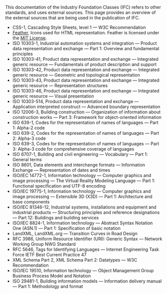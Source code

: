 This documentation of the Industry Foundation Classes (IFC) refers to other standards, and uses external sources. This page provides an overview of the external sources that are being used in the publication of IFC.

* CSS-1, Cascading Style Sheets, level 1 — W3C Recommendation
* [Feather](https://github.com/feathericons/feather), Icons used for HTML representation. Feather is licensed under the [MIT License](https://github.com/colebemis/feather/blob/master/LICENSE).
* ISO 10303-1, Industrial automation systems and integration — Product data representation and exchange — Part 1: Overview and fundamental principles
* ISO 10303-41, Product data representation and exchange — Integrated generic resource — Fundamentals of product description and support
* ISO 10303-42, Product data representation and exchange — Integrated generic resource — Geometric and topological representation
* ISO 10303-43, Product data representation and exchange — Integrated generic resource — Representation structures
* ISO 10303-46, Product data representation and exchange — Integrated generic resource — Visual presentation
* ISO 10303-514, Product data representation and exchange — Application interpreted construct — Advanced boundary representation
* ISO 12006-3, Building construction — Organization of information about construction works — Part 3: Framework for object-oriented information
* ISO 639-1, Codes for the representation of names of languages — Part 1: Alpha-2 code
* ISO 639-2, Codes for the representation of names of languages — Part 2: Alpha-3 code
* ISO 639-3, Codes for the representation of names of languages — Part 3: Alpha-3 code for comprehensive coverage of languages
* ISO 6707-1, Building and civil engineering — Vocabulary — Part 1: General terms
* ISO 8601, Data elements and interchange formats — Information Exchange — Representation of dates and times
* ISO/IEC 14772-1, Information technology — Computer graphics and image processing — The Virtual Reality Modeling Language — Part 1: Functional specification and UTF-8 encoding
* ISO/IEC 19775-1, Information technology — Computer graphics and image processing — Extensible 3D (X3D) — Part 1: Architecture and base components
* ISO/IEC 81346-12, Industrial systems, installations and equipment and industrial products — Structuring principles and reference designations — Part 12: Buildings and building services
* ISO/IEC 8824-1, Information technology — Abstract Syntax Notation One (ASN.1) — Part 1: Specification of basic notation
* LandXML, LandXML.org — Transition Curves in Road Design
* RFC 3986, Uniform Resource Identifier (URI): Generic Syntax — Network Working Group NWG Standard
* RFC 5646, Tags for Identifying Languages — Internet Engineering Task Force IETF Best Current Practice 47
* XML Schema Part 2, XML Schema Part 2: Datatypes — W3C Recommendation
* ISO/IEC 19510, Information technology — Object Management Group Business Process Model and Notation
* ISO 29481-1, Building information models — Information delivery manual — Part 1: Methodology and format
